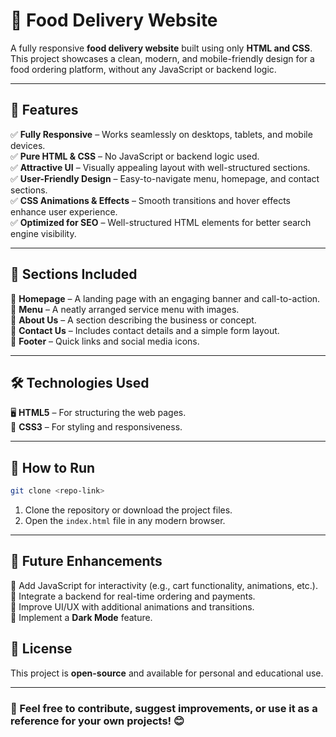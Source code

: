 # 🍔 Food Delivery Website

A fully responsive **food delivery website** built using only **HTML and CSS**. This project showcases a clean, modern, and mobile-friendly design for a food ordering platform, without any JavaScript or backend logic.

---

## 🌟 Features
✅ **Fully Responsive** – Works seamlessly on desktops, tablets, and mobile devices.  
✅ **Pure HTML & CSS** – No JavaScript or backend logic used.  
✅ **Attractive UI** – Visually appealing layout with well-structured sections.  
✅ **User-Friendly Design** – Easy-to-navigate menu, homepage, and contact sections.  
✅ **CSS Animations & Effects** – Smooth transitions and hover effects enhance user experience.  
✅ **Optimized for SEO** – Well-structured HTML elements for better search engine visibility.  

---

## 📌 Sections Included
📍 **Homepage** – A landing page with an engaging banner and call-to-action.  
📍 **Menu** – A neatly arranged service menu with images.  
📍 **About Us** – A section describing the business or concept.  
📍 **Contact Us** – Includes contact details and a simple form layout.  
📍 **Footer** – Quick links and social media icons.  

---

## 🛠️ Technologies Used
🖥️ **HTML5** – For structuring the web pages.  
🎨 **CSS3** – For styling and responsiveness.  

---

## 🎯 How to Run
```bash
git clone <repo-link>
```
1. Clone the repository or download the project files.  
2. Open the `index.html` file in any modern browser.  

---

## 🚀 Future Enhancements
🔹 Add JavaScript for interactivity (e.g., cart functionality, animations, etc.).  
🔹 Integrate a backend for real-time ordering and payments.  
🔹 Improve UI/UX with additional animations and transitions.  
🔹 Implement a **Dark Mode** feature.  

## 📄 License
This project is **open-source** and available for personal and educational use.  

---

### 📢 Feel free to contribute, suggest improvements, or use it as a reference for your own projects! 😊

